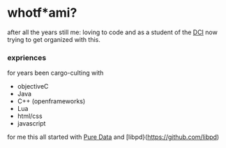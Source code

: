 # whotf*ami?

after all the years still me: loving to code and as a student of the [DCI](https://start.digitalcareerinstitute.org/become-a-python-backend-developer) now trying to get organized with this.

### expriences

for years been cargo-culting with
- objectiveC
- Java
- C++ (openframeworks)
- Lua
- html/css
- javascript

for me this all started with [Pure Data](https://puredata.info/) and [libpd}(https://github.com/libpd)
